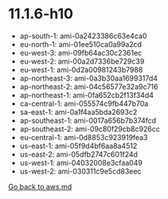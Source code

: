 
 # 11.1.6-h10
- ap-south-1: ami-0a2423386c63e4ca0
- eu-north-1: ami-01ee510ca0a99a2cd
- eu-west-3: ami-09fb64ac30c2361ec
- eu-west-2: ami-00a2d7336be729c39
- eu-west-1: ami-0d2a00981243b7988
- ap-northeast-3: ami-0a3b30aa1699317d4
- ap-northeast-2: ami-04c56577e32a9c716
- ap-northeast-1: ami-0fa652cb2f13f34d4
- ca-central-1: ami-055574c9fb447b70a
- sa-east-1: ami-0a1f4aa5bda2693c2
- ap-southeast-1: ami-0017a656b7b374fcd
- ap-southeast-2: ami-09c80f29cb8c926cc
- eu-central-1: ami-0d8853c923919fea3
- us-east-1: ami-05f9d4bf6aa8a4512
- us-east-2: ami-05dfb2747c601f24d
- us-west-1: ami-04032008e3cfaa049
- us-west-2: ami-030311c9e5cd83eec

[Go back to aws.md](../../aws.md) 
